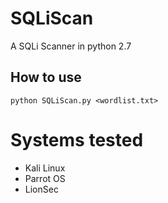# SQLiScan
A SQLi Scanner in python 2.7

## How to use
```
python SQLiScan.py <wordlist.txt>
```

# Systems tested
  - Kali Linux
  - Parrot OS
  - LionSec
